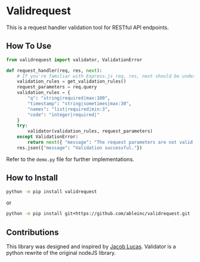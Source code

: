 # Validrequest

This is a request handler validation tool for RESTful API endpoints.

## How To Use

```python
from validrequest import validator, ValidationError

def request_handler(req, res, next):
    # If you're familiar with Express.js req, res, next should be understood
    validation_rules = get_validation_rules()
    request_parameters = req.query
    validation_rules = {
        "q": "string|required|max:100",
        "timestamp": "string|sometimes|max:30",
        "names": "list|required|min:3",
        "code": "integer|required|"
    }
    try:
        validator(validation_rules, request_parameters)
    except ValidationError:
        return next({ "message": "The request parameters are not valid."})
    res.json({"message": "Validation successful."})
```
Refer to the ```demo.py``` file for further implementations.

## How to Install


```bash
python -m pip install validrequest
```
or

```bash
python -m pip install git+https://github.com/ableinc/validrequest.git
```

## Contributions

This library was designed and inspired by [Jacob Lucas](https://gitlab.com/Jlucas87). Validator is a python rewrite of the original nodeJS library.
